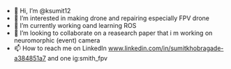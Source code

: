 - 👋 Hi, I’m @ksumit12
- 👀 I’m interested in making drone and repairing especially FPV drone
- 🌱 I’m currently working oand learning ROS
- 💞️ I’m looking to collaborate on a reasearch paper that i m working on neuromorphic (event) camera
- 📫 How to reach me on LinkedIn www.linkedin.com/in/sumitkhobragade-a384851a7 and one ig:smith_fpv

<!---
ksumit12/ksumit12 is a ✨ special ✨ repository because its `README.md` (this file) appears on your GitHub profile.
You can click the Preview link to take a look at your changes.
--->
